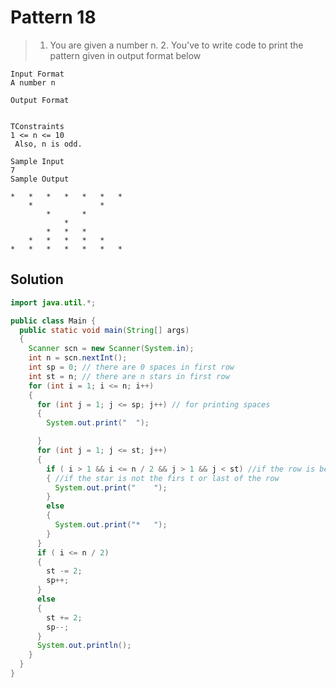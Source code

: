 # Pattern 18

> 1. You are given a number n.
>       2. You've to write code to print the pattern given in output format below
                               
                               
```text                              
Input Format
A number n

Output Format


TConstraints
1 <= n <= 10
 Also, n is odd.

Sample Input
7
Sample Output

*	*	*	*	*	*	*	
	*				*	
		*		*	
			*	
		*	*	*	
	*	*	*	*	*	
*	*	*	*	*	*	*	
```
## Solution
```java
import java.util.*;

public class Main {
  public static void main(String[] args)
  {
    Scanner scn = new Scanner(System.in);
    int n = scn.nextInt();
    int sp = 0; // there are 0 spaces in first row
    int st = n; // there are n stars in first row
    for (int i = 1; i <= n; i++)
    {
      for (int j = 1; j <= sp; j++) // for printing spaces
      {
        System.out.print("	");

      }
      for (int j = 1; j <= st; j++)
      {
        if ( i > 1 && i <= n / 2 && j > 1 && j < st) //if the row is between middl e row and first row
        { //if the star is not the firs t or last of the row
          System.out.print("	");
        }
        else
        {
          System.out.print("*	");
        }
      }
      if ( i <= n / 2)
      {
        st -= 2;
        sp++;
      }
      else
      {
        st += 2;
        sp--;
      }
      System.out.println();
    }
  }
}
```